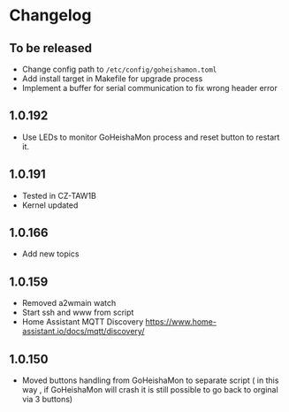 # Changelog

## To be released

- Change config path to `/etc/config/goheishamon.toml`
- Add install target in Makefile for upgrade process
- Implement a buffer for serial communication to fix wrong header error

## 1.0.192

- Use LEDs to monitor GoHeishaMon process and reset button to restart it.

## 1.0.191

- Tested in CZ-TAW1B
- Kernel updated

## 1.0.166

- Add new topics

## 1.0.159

- Removed a2wmain watch
- Start ssh and www from script
- Home Assistant MQTT Discovery https://www.home-assistant.io/docs/mqtt/discovery/

## 1.0.150

- Moved buttons handling from GoHeishaMon to separate script ( in this way , if GoHeishaMon will
  crash it is still possible to go back to orginal via 3 buttons)

